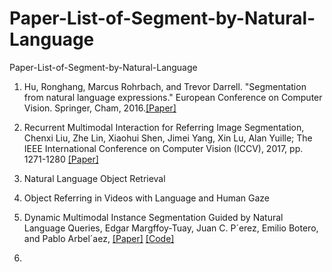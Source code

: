 # Paper-List-of-Segment-by-Natural-Language
Paper-List-of-Segment-by-Natural-Language

1. Hu, Ronghang, Marcus Rohrbach, and Trevor Darrell. "Segmentation from natural language expressions." European Conference on Computer Vision. Springer, Cham, 2016.[[Paper]](https://arxiv.org/pdf/1603.06180) 

2. Recurrent Multimodal Interaction for Referring Image Segmentation, Chenxi Liu, Zhe Lin, Xiaohui Shen, Jimei Yang, Xin Lu, Alan Yuille; The IEEE International Conference on Computer Vision (ICCV), 2017, pp. 1271-1280 [[Paper]](http://openaccess.thecvf.com/content_iccv_2017/html/Liu_Recurrent_Multimodal_Interaction_ICCV_2017_paper.html)

3. Natural Language Object Retrieval

4. Object Referring in Videos with Language and Human Gaze

5. Dynamic Multimodal Instance Segmentation Guided by Natural Language Queries, Edgar Margffoy-Tuay, Juan C. P´erez, Emilio Botero, and Pablo Arbel´aez, [[Paper]](http://openaccess.thecvf.com/content_ECCV_2018/papers/Edgar_Margffoy-Tuay_Dynamic_Multimodal_Instance_ECCV_2018_paper.pdf) [[Code]](https://github.com/BCV-Uniandes/DMS) 

6. 
